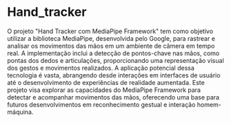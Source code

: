 # Hand_tracker
O projeto "Hand Tracker com MediaPipe Framework" tem como objetivo utilizar a biblioteca MediaPipe, desenvolvida pelo Google, para rastrear e analisar os movimentos das mãos em um ambiente de câmera em tempo real. A implementação inclui a detecção de pontos-chave nas mãos, como pontas dos dedos e articulações, proporcionando uma representação visual dos gestos e movimentos realizados. A aplicação potencial dessa tecnologia é vasta, abrangendo desde interações em interfaces de usuário até o desenvolvimento de experiências de realidade aumentada. Este projeto visa explorar as capacidades do MediaPipe Framework para detectar e acompanhar movimentos das mãos, oferecendo uma base para futuros desenvolvimentos em reconhecimento gestual e interação homem-máquina.

